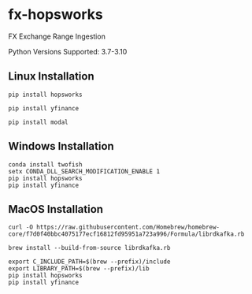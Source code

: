# fx-hopsworks
FX Exchange Range Ingestion

Python Versions Supported: 3.7-3.10

## Linux Installation
    pip install hopsworks

    pip install yfinance

    pip install modal

## Windows Installation

    conda install twofish
    setx CONDA_DLL_SEARCH_MODIFICATION_ENABLE 1
    pip install hopsworks
    pip install yfinance


## MacOS Installation

    curl -O https://raw.githubusercontent.com/Homebrew/homebrew-core/f7d0f40bbc4075177ecf16812fd95951a723a996/Formula/librdkafka.rb
    
    brew install --build-from-source librdkafka.rb

    export C_INCLUDE_PATH=$(brew --prefix)/include
    export LIBRARY_PATH=$(brew --prefix)/lib
    pip install hopsworks
    pip install yfinance
